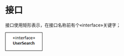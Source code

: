 # 接口

接口使用矩形表示，在接口名称前有个«interface»关键字；



![&#x63A5;&#x53E3; UserSearch](../../.gitbook/assets/uml-interface-01.png)



